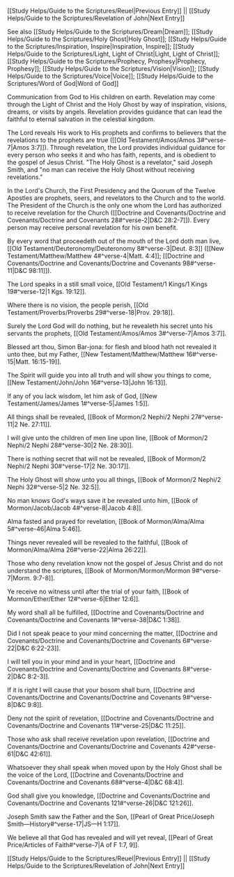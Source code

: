 [[Study Helps/Guide to the Scriptures/Reuel|Previous Entry]]  ||  [[Study Helps/Guide to the Scriptures/Revelation of John|Next Entry]]

 See also [[Study Helps/Guide to the Scriptures/Dream|Dream]]; [[Study Helps/Guide to the Scriptures/Holy Ghost|Holy Ghost]]; [[Study Helps/Guide to the Scriptures/Inspiration, Inspire|Inspiration, Inspire]]; [[Study Helps/Guide to the Scriptures/Light, Light of Christ|Light, Light of Christ]]; [[Study Helps/Guide to the Scriptures/Prophecy, Prophesy|Prophecy, Prophesy]]; [[Study Helps/Guide to the Scriptures/Vision|Vision]]; [[Study Helps/Guide to the Scriptures/Voice|Voice]]; [[Study Helps/Guide to the Scriptures/Word of God|Word of God]]

 Communication from God to His children on earth. Revelation may come through the Light of Christ and the Holy Ghost by way of inspiration, visions, dreams, or visits by angels. Revelation provides guidance that can lead the faithful to eternal salvation in the celestial kingdom.

 The Lord reveals His work to His prophets and confirms to believers that the revelations to the prophets are true ([[Old Testament/Amos/Amos 3#^verse-7|Amos 3:7]]). Through revelation, the Lord provides individual guidance for every person who seeks it and who has faith, repents, and is obedient to the gospel of Jesus Christ. "The Holy Ghost is a revelator," said Joseph Smith, and "no man can receive the Holy Ghost without receiving revelations."

 In the Lord's Church, the First Presidency and the Quorum of the Twelve Apostles are prophets, seers, and revelators to the Church and to the world. The President of the Church is the only one whom the Lord has authorized to receive revelation for the Church ([[Doctrine and Covenants/Doctrine and Covenants/Doctrine and Covenants 28#^verse-2|D&C 28:2-7]]). Every person may receive personal revelation for his own benefit.

 By every word that proceedeth out of the mouth of the Lord doth man live, [[Old Testament/Deuteronomy/Deuteronomy 8#^verse-3|Deut. 8:3]] ([[New Testament/Matthew/Matthew 4#^verse-4|Matt. 4:4]]; [[Doctrine and Covenants/Doctrine and Covenants/Doctrine and Covenants 98#^verse-11|D&C 98:11]]).

 The Lord speaks in a still small voice, [[Old Testament/1 Kings/1 Kings 19#^verse-12|1 Kgs. 19:12]].

 Where there is no vision, the people perish, [[Old Testament/Proverbs/Proverbs 29#^verse-18|Prov. 29:18]].

 Surely the Lord God will do nothing, but he revealeth his secret unto his servants the prophets, [[Old Testament/Amos/Amos 3#^verse-7|Amos 3:7]].

 Blessed art thou, Simon Bar-jona: for flesh and blood hath not revealed it unto thee, but my Father, [[New Testament/Matthew/Matthew 16#^verse-15|Matt. 16:15-19]].

 The Spirit will guide you into all truth and will show you things to come, [[New Testament/John/John 16#^verse-13|John 16:13]].

 If any of you lack wisdom, let him ask of God, [[New Testament/James/James 1#^verse-5|James 1:5]].

 All things shall be revealed, [[Book of Mormon/2 Nephi/2 Nephi 27#^verse-11|2 Ne. 27:11]].

 I will give unto the children of men line upon line, [[Book of Mormon/2 Nephi/2 Nephi 28#^verse-30|2 Ne. 28:30]].

 There is nothing secret that will not be revealed, [[Book of Mormon/2 Nephi/2 Nephi 30#^verse-17|2 Ne. 30:17]].

 The Holy Ghost will show unto you all things, [[Book of Mormon/2 Nephi/2 Nephi 32#^verse-5|2 Ne. 32:5]].

 No man knows God's ways save it be revealed unto him, [[Book of Mormon/Jacob/Jacob 4#^verse-8|Jacob 4:8]].

 Alma fasted and prayed for revelation, [[Book of Mormon/Alma/Alma 5#^verse-46|Alma 5:46]].

 Things never revealed will be revealed to the faithful, [[Book of Mormon/Alma/Alma 26#^verse-22|Alma 26:22]].

 Those who deny revelation know not the gospel of Jesus Christ and do not understand the scriptures, [[Book of Mormon/Mormon/Mormon 9#^verse-7|Morm. 9:7-8]].

 Ye receive no witness until after the trial of your faith, [[Book of Mormon/Ether/Ether 12#^verse-6|Ether 12:6]].

 My word shall all be fulfilled, [[Doctrine and Covenants/Doctrine and Covenants/Doctrine and Covenants 1#^verse-38|D&C 1:38]].

 Did I not speak peace to your mind concerning the matter, [[Doctrine and Covenants/Doctrine and Covenants/Doctrine and Covenants 6#^verse-22|D&C 6:22-23]].

 I will tell you in your mind and in your heart, [[Doctrine and Covenants/Doctrine and Covenants/Doctrine and Covenants 8#^verse-2|D&C 8:2-3]].

 If it is right I will cause that your bosom shall burn, [[Doctrine and Covenants/Doctrine and Covenants/Doctrine and Covenants 9#^verse-8|D&C 9:8]].

 Deny not the spirit of revelation, [[Doctrine and Covenants/Doctrine and Covenants/Doctrine and Covenants 11#^verse-25|D&C 11:25]].

 Those who ask shall receive revelation upon revelation, [[Doctrine and Covenants/Doctrine and Covenants/Doctrine and Covenants 42#^verse-61|D&C 42:61]].

 Whatsoever they shall speak when moved upon by the Holy Ghost shall be the voice of the Lord, [[Doctrine and Covenants/Doctrine and Covenants/Doctrine and Covenants 68#^verse-4|D&C 68:4]].

 God shall give you knowledge, [[Doctrine and Covenants/Doctrine and Covenants/Doctrine and Covenants 121#^verse-26|D&C 121:26]].

 Joseph Smith saw the Father and the Son, [[Pearl of Great Price/Joseph Smith—History#^verse-17|JS—H 1:17]].

 We believe all that God has revealed and will yet reveal, [[Pearl of Great Price/Articles of Faith#^verse-7|A of F 1:7, 9]].

[[Study Helps/Guide to the Scriptures/Reuel|Previous Entry]]  ||  [[Study Helps/Guide to the Scriptures/Revelation of John|Next Entry]]